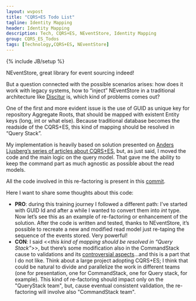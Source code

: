 ```yaml
---
layout: wvpost
title: "CQRS+ES Todo List"
tagline: Identity Mapping
header: Identity Mapping
description: Tech, CQRS+ES, NEventStore, Identity Mapping
group: CQRS_ES_Todos
tags: [Technology,CQRS+ES, NEventStore]
---
```

{% include JB/setup %}

NEventStore, great library for event sourcing indeed! 

But a question connected with the possible scenarios arises: how does it work with legacy systems, how to “inject” NEventStore in a traditional architecture like <a href="/Discitur.html">Discitur</a> is, which kind of problems comes out?

One of the first and more evident issue is the use of GUID as unique key for repository Aggregate Roots, that should be mapped with existent Entity keys (long, int or what else). Because traditional database becomes the readside of the CQRS+ES, this kind of mapping should be resolved in “Query Stack”.

My implementation is heavily based on solution presented on <a href="http://coding-insomnia.com/2012/05/28/a-trip-to-cqrs-commands/" target="_blank">Anders Ljusberg’s series of articles about CQRS+ES</a>, but, as just said, I moved the code and the main logic on the query model. That gave me the ability to keep the command part as much agnostic as possible about the read models.

All the code involved in this re-factoring is present in this <a href="https://github.com/williamverdolini/CQRS-ES-Todos/commit/5ca06da0a004a2a9a6d50aa23502c7de7bc72a59" target="_blank">commit</a>.

Here I want to share some thoughts about this code:

-	**PRO**: during this training journey I followed a different path: I’ve started with GUID Id and after a while I wanted to convert them into _int_ type. Now let’s see this as an example of re-factoring or enhancement of the solution. After the code is written and tested, thanks to NEventStore, it’s possible to recreate a new and modified read model just re-taping the sequence of the events stored. Very powerful!
-	**CON**: I said <<_this kind of mapping should be resolved in “Query Stack”_>>, but there’s some modification also in the CommandStack cause to validations and its <a href="/cqrses-todos/2014/08/18/cqrses-validation-concerns/" target="_blank">controversial aspects</a>…and this is a part that I do not like. Think about a large project adopting CQRS+ES; I think that could be natural to divide and parallelize the work in different teams (one for presentation, one for CommandStack, one for Query stack, for example). This kind of re-factoring should impact only on the "QueryStack team", but, cause eventual consistent validation, the re-factoring will involve also "CommandStack team".
